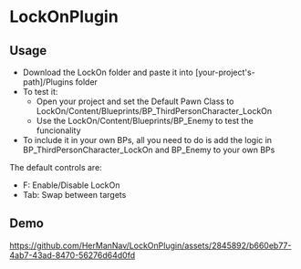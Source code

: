 # LockOnPlugin

## Usage

- Download the LockOn folder and paste it into [your-project's-path]/Plugins folder
- To test it:
  - Open your project and set the Default Pawn Class to LockOn/Content/Blueprints/BP_ThirdPersonCharacter_LockOn
  - Use the LockOn/Content/Blueprints/BP_Enemy to test the funcionality
- To include it in your own BPs, all you need to do is add the logic in BP_ThirdPersonCharacter_LockOn and BP_Enemy to your own BPs

The default controls are:

- F: Enable/Disable LockOn
- Tab: Swap between targets

## Demo

https://github.com/HerManNav/LockOnPlugin/assets/2845892/b660eb77-4ab7-43ad-8470-56276d64d0fd

